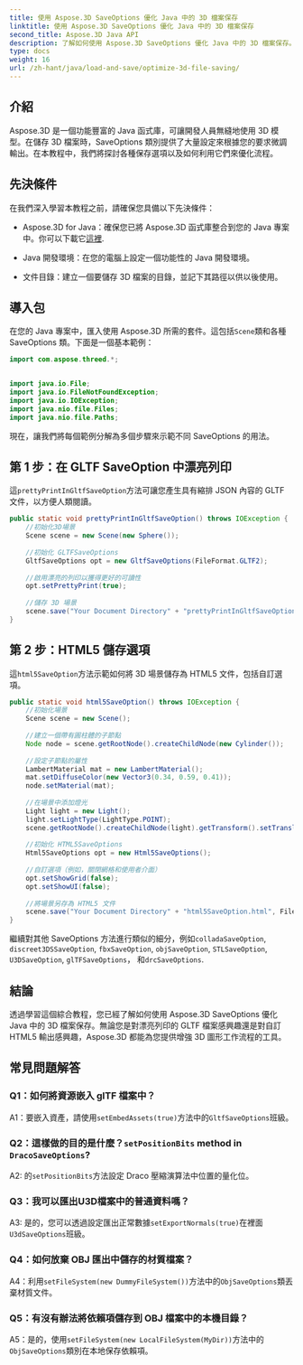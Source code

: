 ```yaml
---
title: 使用 Aspose.3D SaveOptions 優化 Java 中的 3D 檔案保存
linktitle: 使用 Aspose.3D SaveOptions 優化 Java 中的 3D 檔案保存
second_title: Aspose.3D Java API
description: 了解如何使用 Aspose.3D SaveOptions 優化 Java 中的 3D 檔案保存。輕鬆增強效能並自訂輸出。
type: docs
weight: 16
url: /zh-hant/java/load-and-save/optimize-3d-file-saving/
---
```

## 介紹

Aspose.3D 是一個功能豐富的 Java 函式庫，可讓開發人員無縫地使用 3D 模型。在儲存 3D 檔案時，SaveOptions 類別提供了大量設定來根據您的要求微調輸出。在本教程中，我們將探討各種保存選項以及如何利用它們來優化流程。

## 先決條件

在我們深入學習本教程之前，請確保您具備以下先決條件：

-  Aspose.3D for Java：確保您已將 Aspose.3D 函式庫整合到您的 Java 專案中。你可以下載它[這裡](https://releases.aspose.com/3d/java/).

- Java 開發環境：在您的電腦上設定一個功能性的 Java 開發環境。

- 文件目錄：建立一個要儲存 3D 檔案的目錄，並記下其路徑以供以後使用。

## 導入包

在您的 Java 專案中，匯入使用 Aspose.3D 所需的套件。這包括`Scene`類和各種 SaveOptions 類。下面是一個基本範例：

```java
import com.aspose.threed.*;


import java.io.File;
import java.io.FileNotFoundException;
import java.io.IOException;
import java.nio.file.Files;
import java.nio.file.Paths;
```

現在，讓我們將每個範例分解為多個步驟來示範不同 SaveOptions 的用法。

## 第 1 步：在 GLTF SaveOption 中漂亮列印

這`prettyPrintInGltfSaveOption`方法可讓您產生具有縮排 JSON 內容的 GLTF 文件，以方便人類閱讀。

```java
public static void prettyPrintInGltfSaveOption() throws IOException {
    //初始化3D場景
    Scene scene = new Scene(new Sphere());
    
    //初始化 GLTFSaveOptions
    GltfSaveOptions opt = new GltfSaveOptions(FileFormat.GLTF2);
    
    //啟用漂亮的列印以獲得更好的可讀性
    opt.setPrettyPrint(true);
    
    //儲存 3D 場景
    scene.save("Your Document Directory" + "prettyPrintInGltfSaveOption.gltf", opt);
}
```

## 第 2 步：HTML5 儲存選項

這`html5SaveOption`方法示範如何將 3D 場景儲存為 HTML5 文件，包括自訂選項。

```java
public static void html5SaveOption() throws IOException {
    //初始化場景
    Scene scene = new Scene();
    
    //建立一個帶有圓柱體的子節點
    Node node = scene.getRootNode().createChildNode(new Cylinder());
    
    //設定子節點的屬性
    LambertMaterial mat = new LambertMaterial();
    mat.setDiffuseColor(new Vector3(0.34, 0.59, 0.41));
    node.setMaterial(mat);
    
    //在場景中添加燈光
    Light light = new Light();
    light.setLightType(LightType.POINT);
    scene.getRootNode().createChildNode(light).getTransform().setTranslation(10, 0, 10);
    
    //初始化 HTML5SaveOptions
    Html5SaveOptions opt = new Html5SaveOptions();
    
    //自訂選項（例如，關閉網格和使用者介面）
    opt.setShowGrid(false);
    opt.setShowUI(false);
    
    //將場景另存為 HTML5 文件
    scene.save("Your Document Directory" + "html5SaveOption.html", FileFormat.HTML5);
}
```

繼續對其他 SaveOptions 方法進行類似的細分，例如`colladaSaveOption`, `discreet3DSSaveOption`, `fbxSaveOption`, `objSaveOption`, `STLSaveOption`, `U3DSaveOption`, `glTFSaveOptions`， 和`drcSaveOptions`.

## 結論

透過學習這個綜合教程，您已經了解如何使用 Aspose.3D SaveOptions 優化 Java 中的 3D 檔案保存。無論您是對漂亮列印的 GLTF 檔案感興趣還是對自訂 HTML5 輸出感興趣，Aspose.3D 都能為您提供增強 3D 圖形工作流程的工具。

## 常見問題解答

### Q1：如何將資源嵌入 glTF 檔案中？

 A1：要嵌入資產，請使用`setEmbedAssets(true)`方法中的`GltfSaveOptions`班級。

### Q2：這樣做的目的是什麼？`setPositionBits` method in `DracoSaveOptions`?

 A2: 的`setPositionBits`方法設定 Draco 壓縮演算法中位置的量化位。

### Q3：我可以匯出U3D檔案中的普通資料嗎？

 A3: 是的，您可以透過設定匯出正常數據`setExportNormals(true)`在裡面`U3dSaveOptions`班級。

### Q4：如何放棄 OBJ 匯出中儲存的材質檔案？

A4：利用`setFileSystem(new DummyFileSystem())`方法中的`ObjSaveOptions`類丟棄材質文件。

### Q5：有沒有辦法將依賴項儲存到 OBJ 檔案中的本機目錄？

 A5：是的，使用`setFileSystem(new LocalFileSystem(MyDir))`方法中的`ObjSaveOptions`類別在本地保存依賴項。